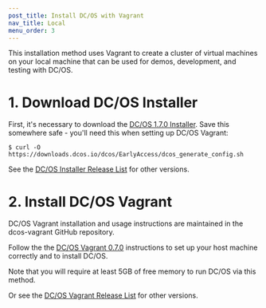 ```yaml
---
post_title: Install DC/OS with Vagrant
nav_title: Local
menu_order: 3
---
```


<!-- This source repo for this topic is https://github.com/dcos/dcos-docs -->

This installation method uses Vagrant to create a cluster of virtual machines on your local machine that can be used for demos, development, and testing with DC/OS.

# 1. Download DC/OS Installer

First, it's necessary to download the [DC/OS 1.7.0 Installer](https://downloads.dcos.io/dcos/EarlyAccess/dcos_generate_config.sh). Save this somewhere safe - you'll need this when setting up DC/OS Vagrant:

    $ curl -O https://downloads.dcos.io/dcos/EarlyAccess/dcos_generate_config.sh

See the [DC/OS Installer Release List](/releases/) for other versions.

# 2. Install DC/OS Vagrant

DC/OS Vagrant installation and usage instructions are maintained in the dcos-vagrant GitHub repository.

Follow the the [DC/OS Vagrant 0.7.0](https://github.com/dcos/dcos-vagrant/tree/v0.7.0) instructions to set up your host machine correctly and to install DC/OS.

Note that you will require at least 5GB of free memory to run DC/OS via this method.

Or see the [DC/OS Vagrant Release List](https://github.com/mesosphere/dcos-vagrant/releases) for other versions.

